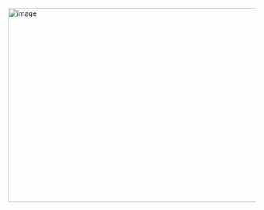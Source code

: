 <img width="582" height="395" alt="image" src="https://github.com/user-attachments/assets/ebc3d9c6-55c6-4daa-bb40-53626a700e19" />
